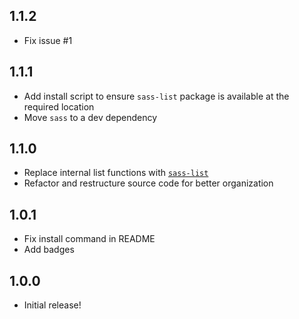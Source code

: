 ## 1.1.2

* Fix issue #1

## 1.1.1

* Add install script to ensure `sass-list` package is available at the required location
* Move `sass` to a dev dependency

## 1.1.0

* Replace internal list functions with [`sass-list`](https://www.npmjs.com/package/sass-list)
* Refactor and restructure source code for better organization

## 1.0.1

* Fix install command in README
* Add badges

## 1.0.0

* Initial release!
